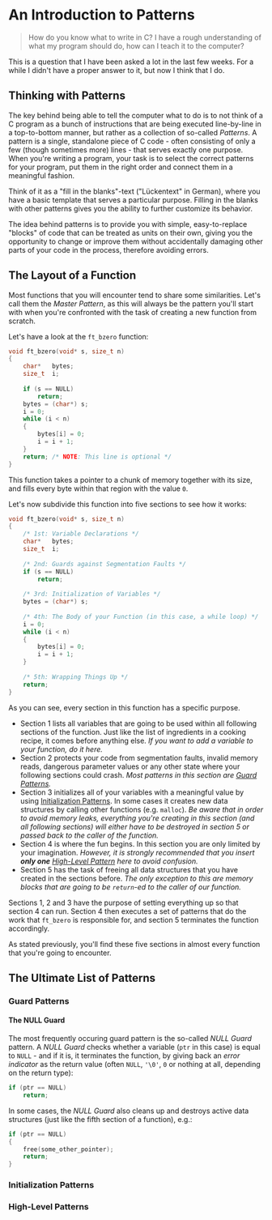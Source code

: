 # An Introduction to Patterns

> How do you know what to write in C? I have a rough understanding of what my program should do, how can I teach it to the computer?

This is a question that I have been asked a lot in the last few weeks. For a while I didn't have a proper answer to it, but now I think that I do.

## Thinking with Patterns
	
The key behind being able to tell the computer what to do is to not think of a C program as a bunch of instructions that are being executed line-by-line in a top-to-bottom manner, but rather as a collection of so-called _Patterns_. A pattern is a single, standalone piece of C code - often consisting of only a few (though sometimes more) lines - that serves exactly one purpose. When you're writing a program, your task is to select the correct patterns for your program, put them in the right order and connect them in a meaningful fashion.

Think of it as a "fill in the blanks"-text ("Lückentext" in German), where you have a basic template that serves a particular purpose. Filling in the blanks with other patterns gives you the ability to further customize its behavior.

The idea behind patterns is to provide you with simple, easy-to-replace "blocks" of code that can be treated as units on their own, giving you the opportunity to change or improve them without accidentally damaging other parts of your code in the process, therefore avoiding errors.

## The Layout of a Function

Most functions that you will encounter tend to share some similarities. Let's call them the _Master Pattern_, as this will always be the pattern you'll start with when you're confronted with the task of creating a new function from scratch.

Let's have a look at the `ft_bzero` function:

```c
void ft_bzero(void* s, size_t n)
{
    char*   bytes;
    size_t  i;
	
    if (s == NULL)
        return;
    bytes = (char*) s;
    i = 0;
    while (i < n)
    {
        bytes[i] = 0;
        i = i + 1;
    }
    return;	/* NOTE: This line is optional */
}
```

This function takes a pointer to a chunk of memory together with its size, and fills every byte within that region with the value `0`.

Let's now subdivide this function into five sections to see how it works:

```c
void ft_bzero(void* s, size_t n)
{
    /* 1st: Variable Declarations */
    char*   bytes;
    size_t  i;
    
    /* 2nd: Guards against Segmentation Faults */
    if (s == NULL)
        return;
    
    /* 3rd: Initialization of Variables */
    bytes = (char*) s;
    
    /* 4th: The Body of your Function (in this case, a while loop) */
    i = 0;
    while (i < n)
    {
        bytes[i] = 0;
        i = i + 1;
    }
    
    /* 5th: Wrapping Things Up */
    return;
}
```

As you can see, every section in this function has a specific purpose.

 - Section 1 lists all variables that are going to be used within all following sections of the function. Just like the list of ingredients in a cooking recipe, it comes before anything else. _If you want to add a variable to your function, do it here._
 - Section 2 protects your code from segmentation faults, invalid memory reads, dangerous parameter values or any other state where your following sections could crash. _Most patterns in this section are [Guard Patterns](#guard-patterns)._
 - Section 3 initializes all of your variables with a meaningful value by using [Initialization Patterns](#initialization-patterns). In some cases it creates new data structures by calling other functions (e.g. `malloc`). _Be aware that in order to avoid memory leaks, everything you're creating in this section (and all following sections) will either have to be destroyed in section 5 or passed back to the caller of the function._
 - Section 4 is where the fun begins. In this section you are only limited by your imagination. _However, it is strongly recommended that you insert **only one** [High-Level Pattern](#high-level-patterns) here to avoid confusion._
 - Section 5 has the task of freeing all data structures that you have created in the sections before. _The only exception to this are memory blocks that are going to be `return`-ed to the caller of our function._

Sections 1, 2 and 3 have the purpose of setting everything up so that section 4 can run. Section 4 then executes a set of patterns that do the work that `ft_bzero` is responsible for, and section 5 terminates the function accordingly.

As stated previously, you'll find these five sections in almost every function that you're going to encounter.

## The Ultimate List of Patterns

### Guard Patterns

#### The NULL Guard

The most frequently occuring guard pattern is the so-called _NULL Guard_ pattern. A _NULL Guard_ checks whether a variable (`ptr` in this case) is equal to `NULL` - and if it is, it terminates the function, by giving back an _error indicator_ as the return value (often `NULL`, `'\0'`, `0` or nothing at all, depending on the return type):

```c
if (ptr == NULL)
    return;
```

In some cases, the _NULL Guard_ also cleans up and destroys active data structures (just like the fifth section of a function), e.g.:

```c
if (ptr == NULL)
{
    free(some_other_pointer);
    return;
}
```

### Initialization Patterns

### High-Level Patterns
